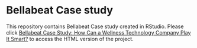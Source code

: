 # Bellabeat Case study

This repository contains Bellabeat Case study created in RStudio. Please click [Bellabeat Case Study: How Can a Wellness Technology Company Play It Smart?](file:///C:/Users/Alexander_Kalita/Desktop/Kalita_A_Bellabeat_Case_Study.html) to access the HTML version of the project.
